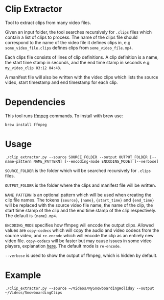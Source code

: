 Clip Extractor
==============

Tool to extract clips from many video files.

Given an input folder, the tool searches recursively for `.clips` files which contain a list of clips to process. The name of the clips file should correspond to the name of the video file it defines clips in, e.g `some_video_file.clips` defines clips from `some_video_file.mp4`.

Each clips file consists of lines of clip definitions. A clip definition is a name, the start time stamp in seconds, and the end time stamp in seconds e.g `my_video_clip 03:12 04:43`.

A manifest file will also be written with the video clips which lists the source video, start timestamp and end timestamp for each clip.

# Dependencies
This tool runs [ffmpeg](https://www.ffmpeg.org/) commands. To install with brew use:

`brew install ffmpeg`

# Usage
`./clip_extractor.py --source SOURCE_FOLDER --output OUTPUT_FOLDER [--name-pattern NAME_PATTERN] [--encoding-mode ENCODING_MODE] [--verbose]`

`SOURCE_FOLDER` is the folder which will be searched recursively for `.clips` files.

`OUTPUT_FOLDER` is the folder where the clips and manifest file will be written.

`NAME_PATTERN` is an optional pattern which will be used when creating the clip file names. The tokens `{source}`, `{name}`, `{start_time}` and `{end_time}` will be replaced with the source video file name, the name of the clip, the start time stamp of the clip and the end time stamp of the clip respectively. The default is `{name}.mp4`.

`ENCODING_MODE` specifies how ffmpeg will encode the output clips. Allowed values are `copy-codecs` which will copy the audio and video codecs from the source video, and `re-encode` which will encode the clip as an entirely new video file. `copy-codecs` will be faster but may cause issues in some video players, explanation [here](https://stackoverflow.com/a/18449609). The default mode is `re-encode`.

`--verbose` is used to show the output of ffmpeg, which is hidden by default.

# Example
`./clip_extractor.py --source ~/Videos/MySnowboardingHoliday --output ~/Videos/SnowboardingClips`